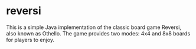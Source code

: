 # reversi
This is a simple Java implementation of the classic board game Reversi, also known as Othello. The game provides two modes: 4x4 and 8x8 boards for players to enjoy.
